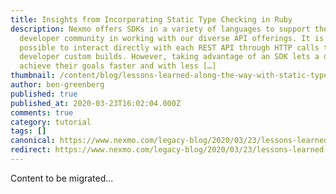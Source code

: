 ```yaml
---
title: Insights from Incorporating Static Type Checking in Ruby
description: Nexmo offers SDKs in a variety of languages to support the
  developer community in working with our diverse API offerings. It is quite
  possible to interact directly with each REST API through HTTP calls that a
  developer custom builds. However, taking advantage of an SDK lets a developer
  achieve their goals faster and with less […]
thumbnail: /content/blog/lessons-learned-along-the-way-with-static-type-checking-in-ruby-dr/E_Static-Type-Checking_1200x600.png
author: ben-greenberg
published: true
published_at: 2020-03-23T16:02:04.000Z
comments: true
category: tutorial
tags: []
canonical: https://www.nexmo.com/legacy-blog/2020/03/23/lessons-learned-along-the-way-with-static-type-checking-in-ruby-dr
redirect: https://www.nexmo.com/legacy-blog/2020/03/23/lessons-learned-along-the-way-with-static-type-checking-in-ruby-dr
---
```


Content to be migrated...
